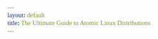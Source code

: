 ```yaml
---
layout: default
title: The Ultimate Guide to Atomic Linux Distributions
---
```



<!DOCTYPE html>
<html lang="en">
<head>
    <meta charset="UTF-8">
    <meta name="viewport" content="width=device-width, initial-scale=1.0">
    <title>Jellyfin on Fedora Kinoite | Please Don't Make Me Install Linux</title>
    <style>
        @import url('https://fonts.googleapis.com/css2?family=Outfit:wght@400;500;600;700&family=Literata:ital,wght@0,400;0,600;0,700;1,400;1,600&display=swap');
        
        :root {
            --background: #f8f5f0;
            --text-color: #3a2f28;
            --heading-color: #c45d3c;
            --accent-color: #5f9ea5;
            --button-color: #d9a566;
            --button-hover: #c9884a;
            --border-color: #e0d8cc;
            --card-bg: #ffffff;
            --code-bg: #2d2d2d;
            --code-color: #f8f8f2;
            --font-main: 'Outfit', -apple-system, BlinkMacSystemFont, "Segoe UI", Roboto, Helvetica, Arial, sans-serif;
            --font-heading: 'Literata', Georgia, serif;
            --font-code: "SFMono-Regular", Consolas, "Liberation Mono", Menlo, monospace;
        }

        * {
            margin: 0;
            padding: 0;
            box-sizing: border-box;
        }

        body {
            font-family: var(--font-main);
            line-height: 1.7;
            color: var(--text-color);
            background-color: var(--background);
            max-width: 800px;
            margin: 0 auto;
            padding: 40px 20px;
        }

        .nav-header {
            display: flex;
            align-items: center;
            gap: 20px;
            margin-bottom: 2rem;
        }

        .nav-button {
            padding: 8px 16px;
            background-color: transparent;
            color: var(--text-color);
            border: 2px solid var(--button-color);
            text-decoration: none;
            font-size: 0.95rem;
            transition: all 0.3s ease;
            border-radius: 6px;
            font-weight: 500;
        }

        .nav-button:hover {
            background-color: var(--button-color);
            transform: translateY(-2px);
            box-shadow: 0 4px 8px rgba(0,0,0,0.1);
        }

        h1 {
            font-family: var(--font-heading);
            font-size: 2.4rem;
            margin-bottom: 1.5rem;
            color: var(--heading-color);
            font-weight: 700;
            line-height: 1.2;
        }

        h2 {
            font-family: var(--font-heading);
            font-size: 1.8rem;
            margin-top: 2rem;
            margin-bottom: 1rem;
            color: var(--heading-color);
            font-weight: 600;
            line-height: 1.3;
            padding-bottom: 0.3rem;
            border-bottom: 1px solid var(--border-color);
        }

        h3 {
            font-family: var(--font-heading);
            font-size: 1.3rem;
            margin-top: 1.5rem;
            margin-bottom: 0.8rem;
            color: var(--text-color);
            font-weight: 600;
        }

        p {
            font-size: 1.1rem;
            margin-bottom: 1rem;
        }

        ul, ol {
            margin-bottom: 1.5rem;
            margin-left: 2rem;
        }

        li {
            margin-bottom: 0.5rem;
        }

        a {
            color: var(--accent-color);
            text-decoration: underline;
            text-decoration-thickness: 1px;
            text-underline-offset: 2px;
            transition: color 0.2s ease;
        }

        a:hover {
            color: var(--heading-color);
            text-decoration: none;
        }

        pre {
            background-color: var(--code-bg);
            color: var(--code-color);
            padding: 1rem;
            margin: 1rem 0 1.5rem 0;
            border-radius: 8px;
            overflow-x: auto;
            font-family: var(--font-code);
            font-size: 0.9rem;
            line-height: 1.5;
        }

        code {
            font-family: var(--font-code);
            background-color: rgba(0,0,0,0.05);
            padding: 2px 4px;
            border-radius: 3px;
            font-size: 0.9em;
        }

        pre code {
            background-color: transparent;
            padding: 0;
            border-radius: 0;
            font-size: 1em;
        }

        .intro-note {
            background-color: rgba(95, 158, 165, 0.1);
            border-radius: 8px;
            padding: 1.5rem;
            margin: 1.5rem 0 2rem;
        }

        .tip-box {
            background-color: rgba(217, 165, 102, 0.15);
            border-radius: 8px;
            padding: 1.5rem;
            margin: 1.5rem 0;
        }

        .tip-box strong {
            color: var(--heading-color);
        }

        .reality-check {
            background-color: rgba(196, 93, 60, 0.08);
            border-radius: 8px;
            padding: 1.5rem;
            margin: 1.5rem 0;
            border-left: 5px solid var(--heading-color);
        }

        .step-container {
            margin-bottom: 3rem;
        }

        .frustration-meter {
            display: flex;
            align-items: center;
            gap: 10px;
            margin: 1rem 0;
        }

        .frustration-label {
            font-weight: 500;
            min-width: 180px;
        }

        .frustration-level {
            height: 12px;
            border-radius: 6px;
            background-color: var(--border-color);
            width: 200px;
            position: relative;
        }

        .frustration-fill {
            position: absolute;
            left: 0;
            top: 0;
            height: 100%;
            border-radius: 6px;
            background-color: var(--heading-color);
        }

        .frustration-low {
            width: 25%;
        }

        .frustration-medium {
            width: 50%;
        }

        .frustration-high {
            width: 75%;
        }

        .frustration-extreme {
            width: 100%;
        }

        .note {
            background-color: var(--card-bg);
            padding: 1rem;
            margin: 1.5rem 0;
            border-left: 4px solid var(--accent-color);
            border-radius: 0 8px 8px 0;
        }

        footer {
            margin-top: 3rem;
            font-size: 0.95rem;
            color: #78655d;
            padding-top: 1.5rem;
            border-top: 1px solid var(--border-color);
        }

        @media (max-width: 600px) {
            h1 {
                font-size: 2rem;
            }
            
            h2 {
                font-size: 1.6rem;
            }
            
            p {
                font-size: 1rem;
            }
            
            pre {
                padding: 0.8rem;
                font-size: 0.8rem;
            }
        }
    </style>
</head>
<body>
    <header>
        <div class="nav-header">
            <a href="../" class="nav-button">Home</a>
            <a href="./" class="nav-button">Survival Guides</a>
        </div>
    </header>

    <main>
        <h1>Setting Up Jellyfin Media Server on Fedora Kinoite</h1>

        <div class="intro-note">
            <p>
                Want your own personal Netflix without dealing with traditional Linux server setup? 
                This guide walks you through setting up Jellyfin media server on Fedora Kinoite (or any Atomic desktop) 
                using Podman containers—making it easier to maintain and less likely to break your system.
            </p>
        </div>

        <h2>What You'll Need</h2>
        <ul>
            <li>Fedora Kinoite, Silverblue, or another Atomic desktop (version 40+ recommended)</li>
            <li>Basic terminal familiarity (don't worry, we'll explain each command)</li>
            <li>Some media files you want to stream</li>
            <li>A bit of patience (but less than you'd need with a traditional distro!)</li>
        </ul>

        <div class="step-container">
            <h2>Step 1: Setting Up Your Development Environment</h2>
            
            <div class="frustration-meter">
                <div class="frustration-label">Frustration Level:</div>
                <div class="frustration-level">
                    <div class="frustration-fill frustration-low"></div>
                </div>
            </div>
            
            <p>
                One of the first things you'll notice about Atomic distros is that you can't just install tools 
                directly into the system. Instead, we use something called Toolbox, which creates a container where 
                you can install all the development tools you need without affecting your main system.
            </p>

            <pre><code># Create a new toolbox container called "jellyfin"
toolbox create jellyfin

# Enter your new container
toolbox enter jellyfin

# Install the tools we'll need (inside the toolbox)
sudo dnf install -y podman-compose vim git curl wget

# When you're done, you can exit the toolbox
exit</code></pre>

            <div class="tip-box">
                <strong>What's happening here:</strong> We're creating a separate environment where we can install 
                development tools without modifying the immutable core system. It's like having a sandbox to play in—if 
                something breaks, it won't affect the rest of your computer.
            </div>
        </div>

        <div class="step-container">
            <h2>Step 2: Creating Your Directory Structure</h2>
            
            <div class="frustration-meter">
                <div class="frustration-label">Frustration Level:</div>
                <div class="frustration-level">
                    <div class="frustration-fill frustration-low"></div>
                </div>
            </div>
            
            <p>
                Now we need to set up the folders where Jellyfin will store its configuration and where 
                it will look for your media files.
            </p>

            <pre><code># Create directories in your home folder
mkdir -p ~/jellyfin/{config,cache}
mkdir -p ~/media/{tvshows,movies,music}

# Verify the structure looks right
tree ~/jellyfin ~/media -L 2</code></pre>

            <p>
                If you don't have the <code>tree</code> command installed, you might see an error. Don't worry—it's 
                just a convenient way to visualize the directory structure. You can skip it or install it in your toolbox.
            </p>

            <div class="reality-check">
                <strong>Personal note:</strong> The first time I did this, I tried to put these directories 
                in system locations like <code>/opt</code> or <code>/srv</code> and kept getting permission errors. 
                Keeping everything in your home directory is much simpler on an Atomic system!
            </div>
        </div>

        <div class="step-container">
            <h2>Step 3: Handling Permissions & SELinux</h2>
            
            <div class="frustration-meter">
                <div class="frustration-label">Frustration Level:</div>
                <div class="frustration-level">
                    <div class="frustration-fill frustration-medium"></div>
                </div>
            </div>
            
            <p>
                SELinux is a security feature that can sometimes get in the way if not properly configured. Let's set it up 
                correctly for our container:
            </p>

            <pre><code># Apply SELinux contexts (replace 'user' with your actual username)
sudo semanage fcontext -a -t container_file_t "/home/user/jellyfin(/.*)?"
sudo semanage fcontext -a -t container_file_t "/home/user/media(/.*)?"
sudo restorecon -Rvv ~/jellyfin ~/media

# Verify the contexts are applied correctly
ls -Z ~/jellyfin
ls -Z ~/media</code></pre>

            <div class="reality-check">
                <p>
                    <strong>When things go wrong:</strong> If your Jellyfin container keeps crashing or can't access files, 
                    SELinux is often the culprit. Look for error messages containing "permission denied" or "avc: denied" 
                    in the system logs.
                </p>
                <p>
                    If you're just testing and getting frustrated, you can temporarily set SELinux to permissive mode with 
                    <code>sudo setenforce 0</code>, but remember to turn it back on with <code>sudo setenforce 1</code> when 
                    you're done troubleshooting!
                </p>
            </div>
        </div>

        <div class="step-container">
            <h2>Step 4: Creating Your Podman Compose File</h2>
            
            <div class="frustration-meter">
                <div class="frustration-label">Frustration Level:</div>
                <div class="frustration-level">
                    <div class="frustration-fill frustration-medium"></div>
                </div>
            </div>
            
            <p>
                Now we'll create a configuration file that tells Podman how to run the Jellyfin container:
            </p>

            <p>Create a file called <code>~/jellyfin/podman-compose.yml</code> with the following content:</p>

            <pre><code>version: '3.8'
services:
  jellyfin:
    image: docker.io/jellyfin/jellyfin:latest
    container_name: jellyfin
    user: "1000:1000"  # Run as your user (use "id -u && id -g" to find your IDs)
    volumes:
      - ~/jellyfin/config:/config
      - ~/jellyfin/cache:/cache
      - ~/media:/media:ro
    ports:
      - 8096:8096
      - 8920:8920
    environment:
      - TZ=America/New_York
      - JELLYFIN_PublishedServerUrl=http://your-server-ip:8096
    restart: unless-stopped
    security_opt:
      - label=disable</code></pre>

            <div class="tip-box">
                <p><strong>Customization options:</strong></p>
                <ul>
                    <li>Change <code>user: "1000:1000"</code> to match your user ID (find it with <code>id -u</code> and <code>id -g</code>)</li>
                    <li>Adjust <code>TZ=America/New_York</code> to your time zone</li>
                    <li>Replace <code>your-server-ip</code> with your computer's actual IP address or hostname</li>
                </ul>
            </div>
        </div>

        <div class="step-container">
            <h2>Step 5: Starting and Managing Jellyfin</h2>
            
            <div class="frustration-meter">
                <div class="frustration-label">Frustration Level:</div>
                <div class="frustration-level">
                    <div class="frustration-fill frustration-medium"></div>
                </div>
            </div>
            
            <p>
                Now let's start the Jellyfin container and configure it to start automatically when your computer boots:
            </p>

            <pre><code># Start Jellyfin
podman-compose -f ~/jellyfin/podman-compose.yml up -d

# Configure the firewall to allow access to Jellyfin
sudo firewall-cmd --permanent --add-port=8096/tcp
sudo firewall-cmd --permanent --add-port=8920/tcp
sudo firewall-cmd --reload

# Create a systemd service for auto-starting (run this outside toolbox!)
mkdir -p ~/.config/systemd/user/
podman generate systemd --new --name jellyfin > ~/.config/systemd/user/jellyfin.service

# Enable auto-start
systemctl --user enable --now jellyfin.service</code></pre>

            <div class="reality-check">
                <p>
                    <strong>When I messed this up:</strong> I initially ran the <code>podman generate systemd</code> command inside 
                    the toolbox, which created the service file in the wrong place. Remember to exit the toolbox before running this command!
                </p>
                <p>
                    Also, if you've previously run Jellyfin and it didn't shut down cleanly, you might get errors about the container 
                    already existing. Fix this with <code>podman rm jellyfin</code> before trying again.
                </p>
            </div>
        </div>

        <div class="step-container">
            <h2>Step 6: Verifying Your Setup</h2>
            
            <div class="frustration-meter">
                <div class="frustration-label">Frustration Level:</div>
                <div class="frustration-level">
                    <div class="frustration-fill frustration-low"></div>
                </div>
            </div>
            
            <p>
                Let's make sure everything is working correctly:
            </p>

            <pre><code># Check if the container is running
podman ps

# View container logs
podman logs jellyfin

# Test access to the Jellyfin web interface
curl http://localhost:8096</code></pre>

            <p>
                If everything is working, you should be able to access the Jellyfin web interface by opening a web browser 
                and navigating to <code>http://localhost:8096</code> or <code>http://your-server-ip:8096</code> from another 
                device on your network.
            </p>
        </div>

        <div class="step-container">
            <h2>Step 7: Ongoing Maintenance</h2>
            
            <div class="frustration-meter">
                <div class="frustration-label">Frustration Level:</div>
                <div class="frustration-level">
                    <div class="frustration-fill frustration-low"></div>
                </div>
            </div>
            
            <p>
                One of the benefits of using containers on an Atomic system is that updates are simple and safe:
            </p>

            <pre><code># Update the Jellyfin container
podman-compose -f ~/jellyfin/podman-compose.yml pull
podman-compose -f ~/jellyfin/podman-compose.yml up -d

# Clean up old container images to save space
podman image prune -a</code></pre>

            <p>
                You can update your Jellyfin container independently from your system updates, and if anything goes wrong, 
                you can easily roll back to the previous version.
            </p>
        </div>

        <h2>Key Benefits of Running Jellyfin This Way</h2>
        <ul>
            <li><strong>Isolation:</strong> The Jellyfin container is separate from your core system, so issues with it won't affect system stability</li>
            <li><strong>Persistence:</strong> The container and its configuration persist across system updates and reboots</li>
            <li><strong>Easier upgrades:</strong> You can update Jellyfin independently from your system updates</li>
            <li><strong>Rollback capability:</strong> If a Jellyfin update causes problems, you can easily roll back to the previous version</li>
        </ul>

        <h2>Troubleshooting Common Issues</h2>

        <h3>Permission Problems</h3>
        <pre><code># Fix permission issues
podman unshare chown -R 1000:1000 ~/jellyfin</code></pre>

        <h3>SELinux Denials</h3>
        <pre><code># Find and analyze SELinux denials
sudo ausearch -m avc -ts recent | audit2why</code></pre>

        <h3>Complete Reset</h3>
        <pre><code># Stop and remove Jellyfin
podman-compose -f ~/jellyfin/podman-compose.yml down
# Remove all configuration (be careful—this erases all settings!)
rm -rf ~/jellyfin/config/*</code></pre>

        <div class="note">
            <p>
                Access your Jellyfin media server at <a href="http://localhost:8096">http://localhost:8096</a> from your 
                local machine or <code>http://your-server-ip:8096</code> from other devices on your network.
            </p>
        </div>

        <div class="tip-box">
            <p>
                <strong>Hardware Acceleration:</strong> If you want to use GPU acceleration for video transcoding, you'll need to 
                add the appropriate device mappings to your <code>podman-compose.yml</code> file:
            </p>
            <pre><code>devices:
  - /dev/dri/renderD128:/dev/dri/renderD128</code></pre>
            <p>
                The exact device path might differ depending on your GPU. Intel GPUs typically use the path shown above,
                while AMD and NVIDIA GPUs might use different paths.
            </p>
        </div>
    </main>

    <footer>
        <p>© 2025 Emryk™ - Licensed under <a href="https://creativecommons.org/licenses/by/4.0/">CC BY 4.0</a> - Made with patience and occasional frustration.</p>
    </footer>
</body>
</html>
